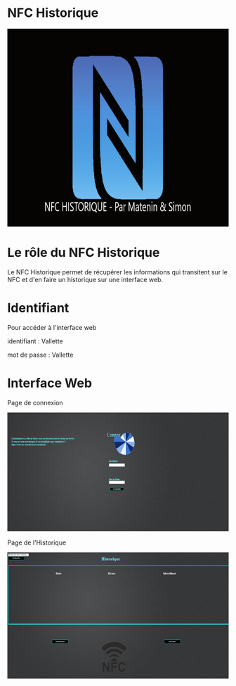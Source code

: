 # NFC Historique

<img src="image/readme.png" height="450" width="1100">

# Le rôle du NFC Historique

Le NFC Historique permet de récupérer les informations qui transitent sur le NFC et d'en faire un historique sur une interface web.

# Identifiant 

Pour accéder à l'interface web

identifiant : Vallette

mot de passe : Vallette

# Interface Web

Page de connexion 

<img src="image/readmeConnexion.png">

Page de l'Historique

<img src="image/readmeHistorique.png">
